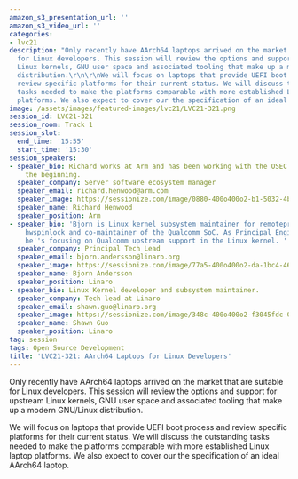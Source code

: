 ```yaml
---
amazon_s3_presentation_url: ''
amazon_s3_video_url: ''
categories:
- lvc21
description: "Only recently have AArch64 laptops arrived on the market that are suitable
  for Linux developers. This session will review the options and support for upstream
  Linux kernels, GNU user space and associated tooling that make up a modern GNU/Linux
  distribution.\r\n\r\nWe will focus on laptops that provide UEFI boot process and
  review specific platforms for their current status. We will discuss the outstanding
  tasks needed to make the platforms comparable with more established Linux laptop
  platforms. We also expect to cover our the specification of an ideal AArch64 laptop."
image: /assets/images/featured-images/lvc21/LVC21-321.png
session_id: LVC21-321
session_room: Track 1
session_slot:
  end_time: '15:55'
  start_time: '15:30'
session_speakers:
- speaker_bio: Richard works at Arm and has been working with the OSEC community since
    the beginning.
  speaker_company: Server software ecosystem manager
  speaker_email: richard.henwood@arm.com
  speaker_image: https://sessionize.com/image/0880-400o400o2-b1-5032-4b0c-b2c7-0db2d10fec4e.8c02a772-6220-4c54-ac7d-69842caa0d2c.png
  speaker_name: Richard Henwood
  speaker_position: Arm
- speaker_bio: 'Bjorn is Linux kernel subsystem maintainer for remoteproc, rpmsg and
    hwspinlock and co-maintainer of the Qualcomm SoC. As Principal Engineer at Linaro
    he''s focusing on Qualcomm upstream support in the Linux kernel. '
  speaker_company: Principal Tech Lead
  speaker_email: bjorn.andersson@linaro.org
  speaker_image: https://sessionize.com/image/77a5-400o400o2-da-1bc4-46b4-80d3-4b9f9072e0bd.e9efd394-28c2-474e-bfe7-7cd5be7d6535.jpeg
  speaker_name: Bjorn Andersson
  speaker_position: Linaro
- speaker_bio: Linux Kernel developer and subsystem maintainer.
  speaker_company: Tech lead at Linaro
  speaker_email: shawn.guo@linaro.org
  speaker_image: https://sessionize.com/image/348c-400o400o2-f3045fdc-0506-428f-94d3-8ddc4305d346.jpg
  speaker_name: Shawn Guo
  speaker_position: Linaro
tag: session
tags: Open Source Development
title: 'LVC21-321: AArch64 Laptops for Linux Developers'
---
```


Only recently have AArch64 laptops arrived on the market that are suitable for Linux developers. This session will review the options and support for upstream Linux kernels, GNU user space and associated tooling that make up a modern GNU/Linux distribution.

We will focus on laptops that provide UEFI boot process and review specific platforms for their current status. We will discuss the outstanding tasks needed to make the platforms comparable with more established Linux laptop platforms. We also expect to cover our the specification of an ideal AArch64 laptop.